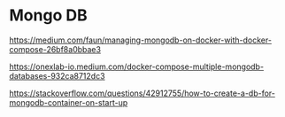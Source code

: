 # Mongo DB

https://medium.com/faun/managing-mongodb-on-docker-with-docker-compose-26bf8a0bbae3

https://onexlab-io.medium.com/docker-compose-multiple-mongodb-databases-932ca8712dc3

https://stackoverflow.com/questions/42912755/how-to-create-a-db-for-mongodb-container-on-start-up
